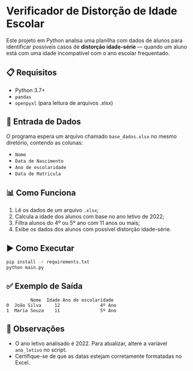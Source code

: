 # Verificador de Distorção de Idade Escolar

Este projeto em Python analisa uma planilha com dados de alunos para identificar possíveis casos de **distorção idade-série** — quando um aluno está com uma idade incompatível com o ano escolar frequentado.

## 📋 Requisitos

- Python 3.7+
- `pandas`
- `openpyxl` (para leitura de arquivos .xlsx)

## 📁 Entrada de Dados

O programa espera um arquivo chamado `base_dados.xlsx` no mesmo diretório, contendo as colunas:

- `Nome`
- `Data de Nascimento`
- `Ano de escolaridade`
- `Data de Matricula`

## 📊 Como Funciona

1. Lê os dados de um arquivo `.xlsx`;
2. Calcula a idade dos alunos com base no ano letivo de 2022;
3. Filtra alunos do 4º ou 5º ano com 11 anos ou mais;
4. Exibe os dados dos alunos com possível distorção idade-série.

## ▶️ Como Executar

```bash
pip install -r requirements.txt
python main.py
```

## ✅ Exemplo de Saída

```
         Nome  Idade Ano de escolaridade
0  João Silva     12               4º Ano
1  Maria Souza    11               5º Ano
```

## 📌 Observações

- O ano letivo analisado é 2022. Para atualizar, altere a variável `ano_letivo` no script.
- Certifique-se de que as datas estejam corretamente formatadas no Excel.
